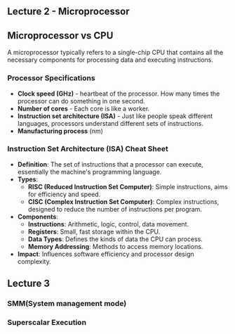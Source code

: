 



## Lecture 2 - Microprocessor

## Microprocessor vs CPU
A microprocessor typically refers to a single-chip CPU that contains all the necessary components for processing data and executing instructions.
### Processor Specifications
- **Clock speed (GHz)** - heartbeat of the processor. How many times the processor can do something in one second.
- **Number of cores** - Each core is like a worker. 
- **Instruction set architecture (ISA)** - Just like people speak different languages, processors understand different sets of instructions.
- **Manufacturing process** (nm) 

### Instruction Set Architecture (ISA) Cheat Sheet

- **Definition**: The set of instructions that a processor can execute, essentially the machine's programming language.
- **Types**:
    - **RISC (Reduced Instruction Set Computer)**: Simple instructions, aims for efficiency and speed.
    - **CISC (Complex Instruction Set Computer)**: Complex instructions, designed to reduce the number of instructions per program.
- **Components**:
    - **Instructions**: Arithmetic, logic, control, data movement.
    - **Registers**: Small, fast storage within the CPU.
    - **Data Types**: Defines the kinds of data the CPU can process.
    - **Memory Addressing**: Methods to access memory locations.
- **Impact**: Influences software efficiency and processor design complexity.
## Lecture 3
### SMM(System management mode)
### Superscalar Execution
